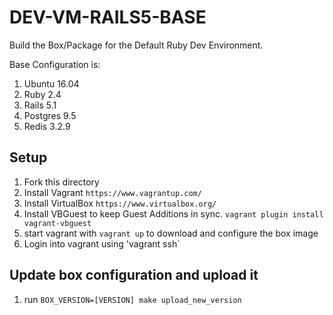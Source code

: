 # DEV-VM-RAILS5-BASE

Build the Box/Package for the Default Ruby Dev Environment.

Base Configuration is:

1. Ubuntu 16.04
2. Ruby 2.4
3. Rails 5.1
4. Postgres 9.5
5. Redis 3.2.9

## Setup

1. Fork this directory
2. Install Vagrant `https://www.vagrantup.com/`
3. Install VirtualBox `https://www.virtualbox.org/`
4. Install VBGuest to keep Guest Additions in sync.  `vagrant plugin install vagrant-vbguest`
5. start vagrant with `vagrant up` to download and configure the box image
6. Login into vagrant using 'vagrant ssh`

## Update box configuration and upload it

1. run `BOX_VERSION=[VERSION] make upload_new_version`
